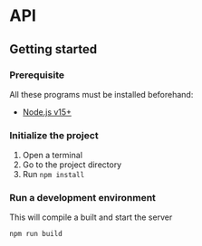 # API

## Getting started

### Prerequisite

All these programs must be installed beforehand:

- [Node.js v15+](https://nodejs.org)

### Initialize the project

1. Open a terminal
2. Go to the project directory
3. Run `npm install`

### Run a development environment

This will compile a built and start the server

```sh
npm run build
```
